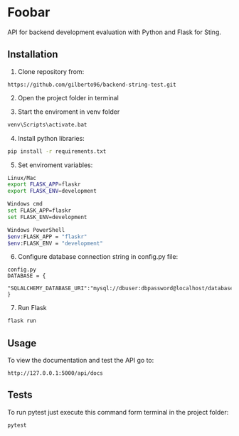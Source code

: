 # Foobar

API for backend development evaluation with Python and Flask for Sting.

## Installation

1. Clone repository from:
```
https://github.com/gilberto96/backend-string-test.git
```

2. Open the project folder in terminal

3. Start the enviroment in venv folder 
```bash
venv\Scripts\activate.bat
```

4. Install python libraries:

```bash
pip install -r requirements.txt
```

5. Set enviroment variables:
```bash
Linux/Mac
export FLASK_APP=flaskr
export FLASK_ENV=development

Windows cmd
set FLASK_APP=flaskr
set FLASK_ENV=development

Windows PowerShell
$env:FLASK_APP = "flaskr"
$env:FLASK_ENV = "development"
```

6. Configure database connection string in config.py file:
```
config.py
DATABASE = {
    "SQLALCHEMY_DATABASE_URI":"mysql://dbuser:dbpassword@localhost/databasename",
}
```

7. Run Flask
```bash
flask run
```

## Usage

To view the documentation and test the API go to:

```browser
http://127.0.0.1:5000/api/docs
```
## Tests

To run pytest just execute this command form terminal in the project folder:

```
pytest
```